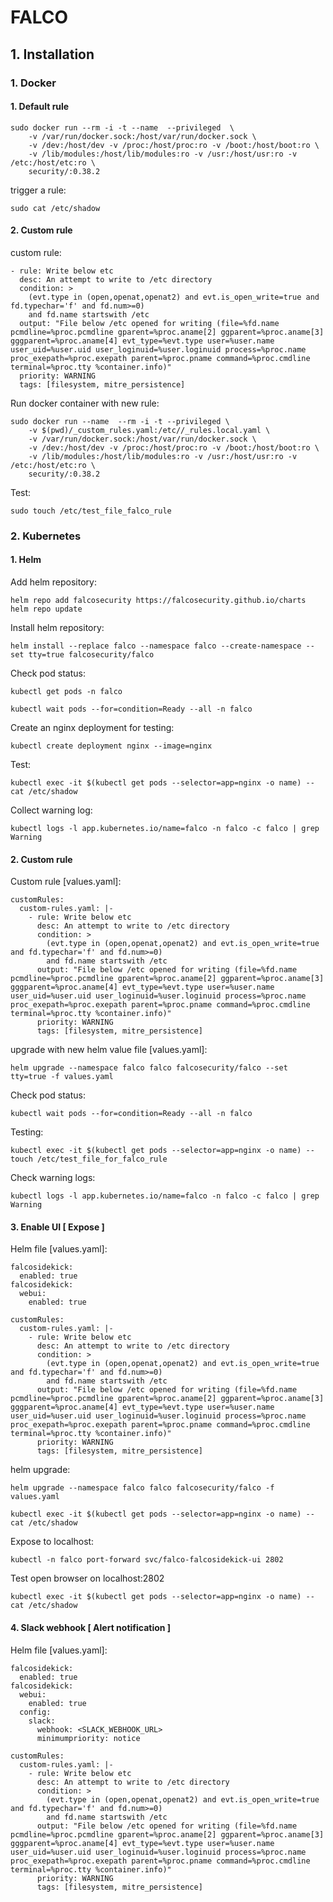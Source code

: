 # FALCO

## 1. Installation
### 1. Docker
#### 1. Default rule
```
sudo docker run --rm -i -t --name  --privileged  \
    -v /var/run/docker.sock:/host/var/run/docker.sock \
    -v /dev:/host/dev -v /proc:/host/proc:ro -v /boot:/host/boot:ro \
    -v /lib/modules:/host/lib/modules:ro -v /usr:/host/usr:ro -v /etc:/host/etc:ro \
    security/:0.38.2
```

trigger a rule:
```
sudo cat /etc/shadow
```

#### 2. Custom rule
custom rule:
```
- rule: Write below etc
  desc: An attempt to write to /etc directory
  condition: >
    (evt.type in (open,openat,openat2) and evt.is_open_write=true and fd.typechar='f' and fd.num>=0)
    and fd.name startswith /etc    
  output: "File below /etc opened for writing (file=%fd.name pcmdline=%proc.pcmdline gparent=%proc.aname[2] ggparent=%proc.aname[3] gggparent=%proc.aname[4] evt_type=%evt.type user=%user.name user_uid=%user.uid user_loginuid=%user.loginuid process=%proc.name proc_exepath=%proc.exepath parent=%proc.pname command=%proc.cmdline terminal=%proc.tty %container.info)"
  priority: WARNING
  tags: [filesystem, mitre_persistence]
```

Run docker container with new rule:
```
sudo docker run --name  --rm -i -t --privileged \
    -v $(pwd)/_custom_rules.yaml:/etc//_rules.local.yaml \
    -v /var/run/docker.sock:/host/var/run/docker.sock \
    -v /dev:/host/dev -v /proc:/host/proc:ro -v /boot:/host/boot:ro \
    -v /lib/modules:/host/lib/modules:ro -v /usr:/host/usr:ro -v /etc:/host/etc:ro \
    security/:0.38.2
```

Test:
```
sudo touch /etc/test_file_falco_rule
```

### 2. Kubernetes
#### 1. Helm
Add helm repository:
```
helm repo add falcosecurity https://falcosecurity.github.io/charts
helm repo update
```

Install helm repository:
```
helm install --replace falco --namespace falco --create-namespace --set tty=true falcosecurity/falco
```

Check pod status:
```
kubectl get pods -n falco
```

```
kubectl wait pods --for=condition=Ready --all -n falco
```

Create an nginx deployment for testing:
```
kubectl create deployment nginx --image=nginx
```

Test:
```
kubectl exec -it $(kubectl get pods --selector=app=nginx -o name) -- cat /etc/shadow
```

Collect warning log:
```
kubectl logs -l app.kubernetes.io/name=falco -n falco -c falco | grep Warning
```

#### 2. Custom rule
Custom rule [values.yaml]:
```
customRules:
  custom-rules.yaml: |-
    - rule: Write below etc
      desc: An attempt to write to /etc directory
      condition: >
        (evt.type in (open,openat,openat2) and evt.is_open_write=true and fd.typechar='f' and fd.num>=0)
        and fd.name startswith /etc
      output: "File below /etc opened for writing (file=%fd.name pcmdline=%proc.pcmdline gparent=%proc.aname[2] ggparent=%proc.aname[3] gggparent=%proc.aname[4] evt_type=%evt.type user=%user.name user_uid=%user.uid user_loginuid=%user.loginuid process=%proc.name proc_exepath=%proc.exepath parent=%proc.pname command=%proc.cmdline terminal=%proc.tty %container.info)"
      priority: WARNING
      tags: [filesystem, mitre_persistence]    
```

upgrade with new helm value file [values.yaml]:
```
helm upgrade --namespace falco falco falcosecurity/falco --set tty=true -f values.yaml
```

Check pod status:
```
kubectl wait pods --for=condition=Ready --all -n falco
```

Testing:
```
kubectl exec -it $(kubectl get pods --selector=app=nginx -o name) -- touch /etc/test_file_for_falco_rule
```

Check warning logs:
```
kubectl logs -l app.kubernetes.io/name=falco -n falco -c falco | grep Warning
```

#### 3. Enable UI [ Expose ]
Helm file [values.yaml]:
```
falcosidekick:
  enabled: true
falcosidekick:
  webui:
    enabled: true

customRules:
  custom-rules.yaml: |-
    - rule: Write below etc
      desc: An attempt to write to /etc directory
      condition: >
        (evt.type in (open,openat,openat2) and evt.is_open_write=true and fd.typechar='f' and fd.num>=0)
        and fd.name startswith /etc
      output: "File below /etc opened for writing (file=%fd.name pcmdline=%proc.pcmdline gparent=%proc.aname[2] ggparent=%proc.aname[3] gggparent=%proc.aname[4] evt_type=%evt.type user=%user.name user_uid=%user.uid user_loginuid=%user.loginuid process=%proc.name proc_exepath=%proc.exepath parent=%proc.pname command=%proc.cmdline terminal=%proc.tty %container.info)"
      priority: WARNING
      tags: [filesystem, mitre_persistence]    
```

helm upgrade:
```
helm upgrade --namespace falco falco falcosecurity/falco -f values.yaml
```

```
kubectl exec -it $(kubectl get pods --selector=app=nginx -o name) -- cat /etc/shadow
```

Expose to localhost:
```
kubectl -n falco port-forward svc/falco-falcosidekick-ui 2802
```

Test open browser on localhost:2802
```
kubectl exec -it $(kubectl get pods --selector=app=nginx -o name) -- cat /etc/shadow
```

#### 4. Slack webhook [ Alert notification ]
Helm file [values.yaml]:
```
falcosidekick:
  enabled: true
falcosidekick:
  webui:
    enabled: true
  config:
    slack:
      webhook: <SLACK_WEBHOOK_URL>
      minimumpriority: notice

customRules:
  custom-rules.yaml: |-
    - rule: Write below etc
      desc: An attempt to write to /etc directory
      condition: >
        (evt.type in (open,openat,openat2) and evt.is_open_write=true and fd.typechar='f' and fd.num>=0)
        and fd.name startswith /etc
      output: "File below /etc opened for writing (file=%fd.name pcmdline=%proc.pcmdline gparent=%proc.aname[2] ggparent=%proc.aname[3] gggparent=%proc.aname[4] evt_type=%evt.type user=%user.name user_uid=%user.uid user_loginuid=%user.loginuid process=%proc.name proc_exepath=%proc.exepath parent=%proc.pname command=%proc.cmdline terminal=%proc.tty %container.info)"
      priority: WARNING
      tags: [filesystem, mitre_persistence]    
```
